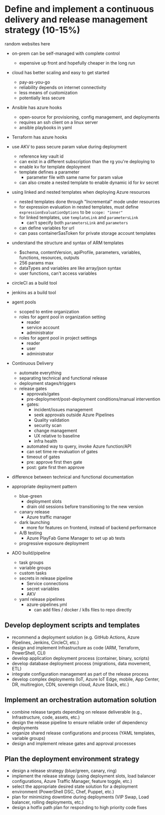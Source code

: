 # Define and implement a continuous delivery and release management strategy (10-15%)

random websites here
- on-prem can be self-managed with complete control
  - expensive up front and hopefully cheaper in the long run
- cloud has better scaling and easy to get started
  - pay-as-you-go
  - reliability depends on internet connectivity
  - less means of customization
  - potentially less secure
- Ansible has azure hooks
  - open-source for provisioning, config management, and deployments
  - requires an ssh client on a linux server
  - ansible playbooks in yaml
- Terraform has azure hooks
- use AKV to pass secure param value during deployment
  - reference key vault id
  - can exist in a different subscription than the rg you're deploying to
  - enable kv for template deployment
  - template defines a parameter
    - parameter file with same name for param value
  - can also create a nested template to enable dynamic id for kv secret
- using linked and nested templates when deploying Azure resources
  - nested templates done through "Incremental" mode under resources
  - for expression evaluation in nested templates, must define `expressionEvaluationOptions` to be `scope: "inner"`
  - for linked templates, use `templateLink` and `parametersLink`
    - can't specify both `parametersLink` and `parameters`
  - can define variables for url
  - can pass containerSasToken for private storage account templates
- understand the structure and syntax of ARM templates
  - $schema, contentVersion, apiProfile, parameters, variables, functions, resources, outputs
  - 256 params max
  - dataTypes and variables are like array/json syntax
  - user functions, can't access variables
- circleCI as a build tool
- jenkins as a build tool
- agent pools
  - scoped to entire organization
  - roles for agent pool in organization setting
    - reader
    - service account
    - administrator
  - roles for agent pool in project settings
    - reader
    - user
    - administrator


- Continuous Delivery
  - automate everything
  - separating technical and functional release
  - deployment stages/triggers
  - release gates
    - approvals/gates
    - pre-deployment/post-deployment conditions/manual intervention
    - gates:
      - incident/issues management
      - seek approvals outside Azure Pipelines
      - Quality validation
      - security scan
      - change management
      - UX relative to baseline
      - infra health
    - automated way to query, invoke Azure function/API
    - can set time re-evaluation of gates
    - timeout of gates
    - pre: approve first then gate
    - post: gate first then approve
- difference between technical and functional documentation
- appropriate deployment pattern
  - blue-green
    - deployment slots
    - drain old sessions before transitioning to the new version
  - canary release
    - Azure traffic manager
  - dark launching
    - more for features on frontend, instead of backend performance
  - A/B testing
    - Azure PlayFab Game Manager to set up ab tests
  - progressive exposure deployment
- ADO build/pipeline
  - task groups
  - variable groups
  - custom tasks
  - secrets in release pipeline
    - Service connections
    - secret variables
    - AKV
  - yaml release pipelines
    - azure-pipelines.yml
      - can add files / docker / k8s files to repo directly

## Develop deployment scripts and templates
- recommend a deployment solution (e.g. GitHub Actions, Azure Pipelines, Jenkins, CircleCI, etc.)
- design and implement Infrastructure as code (ARM, Terraform, PowerShell, CLI)
- develop application deployment process (container, binary, scripts)
- develop database deployment process (migrations, data movement, ETL)
- integrate configuration management as part of the release process
- develop complex deployments (IoT, Azure IoT Edge, mobile, App Center, DR, multiregion, CDN, sovereign cloud, Azure Stack, etc.)

## Implement an orchestration automation solution
- combine release targets depending on release deliverable (e.g., Infrastructure, code, assets, etc.)
- design the release pipeline to ensure reliable order of dependency deployments
- organize shared release configurations and process (YAML templates, variable groups)
- design and implement release gates and approval processes

## Plan the deployment environment strategy
- design a release strategy (blue/green, canary, ring)
- implement the release strategy (using deployment slots, load balancer configurations, Azure Traffic Manager, feature toggle, etc.)
- select the appropriate desired state solution for a deployment environment (PowerShell DSC, Chef, Puppet, etc.)
- plan for minimizing downtime during deployments (VIP Swap, Load balancer, rolling deployments, etc.)
- design a hotfix path plan for responding to high priority code fixes